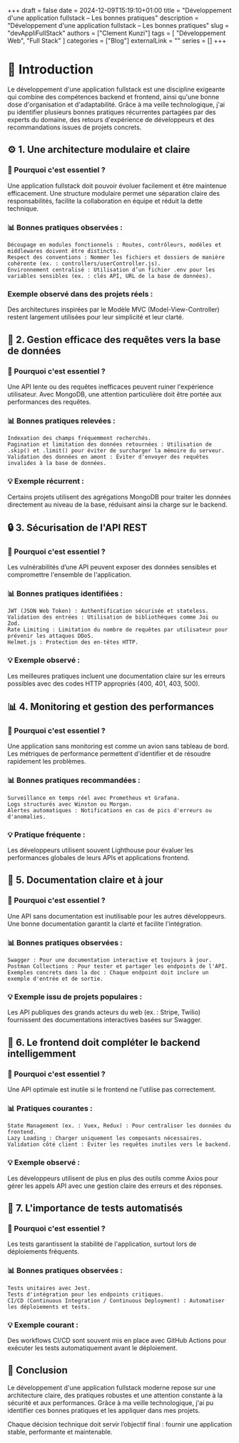 +++
draft = false
date = 2024-12-09T15:19:10+01:00
title = "Développement d'une application fullstack – Les bonnes pratiques"
description = "Développement d'une application fullstack – Les bonnes pratiques"
slug = "devAppliFullStack"
authors = ["Clement Kunzi"]
tags = [ "Développement Web", "Full Stack" ]
categories = ["Blog"]
externalLink = ""
series = []
+++

# 🚀 Introduction

Le développement d'une application fullstack est une discipline exigeante qui combine des compétences backend et frontend, ainsi qu'une bonne dose d'organisation et d'adaptabilité. Grâce à ma veille technologique, j'ai pu identifier plusieurs bonnes pratiques récurrentes partagées par des experts du domaine, des retours d'expérience de développeurs et des recommandations issues de projets concrets.

## ⚙️ 1. Une architecture modulaire et claire

### 🧠 Pourquoi c'est essentiel ?

Une application fullstack doit pouvoir évoluer facilement et être maintenue efficacement. Une structure modulaire permet une séparation claire des responsabilités, facilite la collaboration en équipe et réduit la dette technique.

### 📊 Bonnes pratiques observées :

    Découpage en modules fonctionnels : Routes, contrôleurs, modèles et middlewares doivent être distincts.
    Respect des conventions : Nommer les fichiers et dossiers de manière cohérente (ex. : controllers/userController.js).
    Environnement centralisé : Utilisation d’un fichier .env pour les variables sensibles (ex. : clés API, URL de la base de données).

### Exemple observé dans des projets réels :

Des architectures inspirées par le Modèle MVC (Model-View-Controller) restent largement utilisées pour leur simplicité et leur clarté.

## 🔄 2. Gestion efficace des requêtes vers la base de données

### 🧠 Pourquoi c'est essentiel ?

Une API lente ou des requêtes inefficaces peuvent ruiner l'expérience utilisateur. Avec MongoDB, une attention particulière doit être portée aux performances des requêtes.

### 📊 Bonnes pratiques relevées :

    Indexation des champs fréquemment recherchés.
    Pagination et limitation des données retournées : Utilisation de .skip() et .limit() pour éviter de surcharger la mémoire du serveur.
    Validation des données en amont : Éviter d'envoyer des requêtes invalides à la base de données.

### 💡 Exemple récurrent :

Certains projets utilisent des agrégations MongoDB pour traiter les données directement au niveau de la base, réduisant ainsi la charge sur le backend.

## 🔒 3. Sécurisation de l'API REST

### 🧠 Pourquoi c'est essentiel ?

Les vulnérabilités d’une API peuvent exposer des données sensibles et compromettre l'ensemble de l'application.

### 📊 Bonnes pratiques identifiées :

    JWT (JSON Web Token) : Authentification sécurisée et stateless.
    Validation des entrées : Utilisation de bibliothèques comme Joi ou Zod.
    Rate Limiting : Limitation du nombre de requêtes par utilisateur pour prévenir les attaques DDoS.
    Helmet.js : Protection des en-têtes HTTP.

### 💡 Exemple observé :

Les meilleures pratiques incluent une documentation claire sur les erreurs possibles avec des codes HTTP appropriés (400, 401, 403, 500).

## 📊 4. Monitoring et gestion des performances

### 🧠 Pourquoi c'est essentiel ?

Une application sans monitoring est comme un avion sans tableau de bord. Les métriques de performance permettent d'identifier et de résoudre rapidement les problèmes.

### 📊 Bonnes pratiques recommandées :

    Surveillance en temps réel avec Prometheus et Grafana.
    Logs structurés avec Winston ou Morgan.
    Alertes automatiques : Notifications en cas de pics d'erreurs ou d'anomalies.

### 💡 Pratique fréquente :

Les développeurs utilisent souvent Lighthouse pour évaluer les performances globales de leurs APIs et applications frontend.

## 🧩 5. Documentation claire et à jour

### 🧠 Pourquoi c'est essentiel ?

Une API sans documentation est inutilisable pour les autres développeurs. Une bonne documentation garantit la clarté et facilite l'intégration.

### 📊 Bonnes pratiques observées :

    Swagger : Pour une documentation interactive et toujours à jour.
    Postman Collections : Pour tester et partager les endpoints de l'API.
    Exemples concrets dans la doc : Chaque endpoint doit inclure un exemple d'entrée et de sortie.

### 💡 Exemple issu de projets populaires :

Les API publiques des grands acteurs du web (ex. : Stripe, Twilio) fournissent des documentations interactives basées sur Swagger.

## 📱 6. Le frontend doit compléter le backend intelligemment

### 🧠 Pourquoi c'est essentiel ?

Une API optimale est inutile si le frontend ne l'utilise pas correctement.

### 📊 Pratiques courantes :

    State Management (ex. : Vuex, Redux) : Pour centraliser les données du frontend.
    Lazy Loading : Charger uniquement les composants nécessaires.
    Validation côté client : Éviter les requêtes inutiles vers le backend.

### 💡 Exemple observé :

Les développeurs utilisent de plus en plus des outils comme Axios pour gérer les appels API avec une gestion claire des erreurs et des réponses.

## 🧠 7. L'importance de tests automatisés

### 🧠 Pourquoi c'est essentiel ?

Les tests garantissent la stabilité de l'application, surtout lors de déploiements fréquents.

### 📊 Bonnes pratiques observées :

    Tests unitaires avec Jest.
    Tests d'intégration pour les endpoints critiques.
    CI/CD (Continuous Integration / Continuous Deployment) : Automatiser les déploiements et tests.

### 💡 Exemple courant :

Des workflows CI/CD sont souvent mis en place avec GitHub Actions pour exécuter les tests automatiquement avant le déploiement.

## 🧠 Conclusion

Le développement d'une application fullstack moderne repose sur une architecture claire, des pratiques robustes et une attention constante à la sécurité et aux performances. Grâce à ma veille technologique, j'ai pu identifier ces bonnes pratiques et les appliquer dans mes projets.

Chaque décision technique doit servir l’objectif final : fournir une application stable, performante et maintenable.
